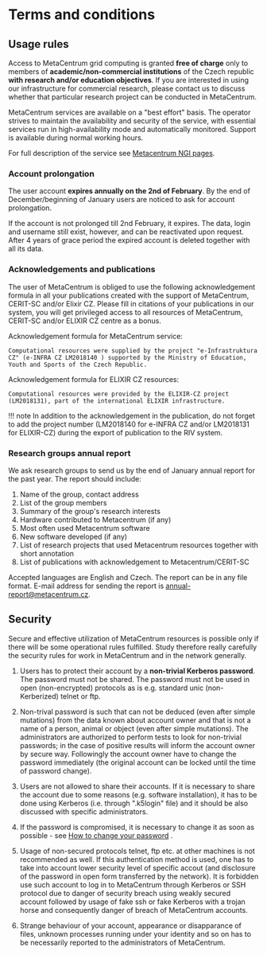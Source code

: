 # Terms and conditions

## Usage rules

Access to MetaCentrum grid computing is granted **free of charge** only to members of **academic/non-commercial institutions** of the Czech republic **with research and/or education objectives**. If you are interested in using our infrastructure for commercial research, please contact us to discuss whether that particular research project can be conducted in MetaCentrum.

MetaCentrum services are available on a "best effort" basis. The operator strives to maintain the availability and security of the service, with essential services run in high-availability mode and automatically monitored. Support is available during normal working hours.

For full description of the service see [Metacentrum NGI pages](https://www.metacentrum.cz/en/about/rules/).

### Account prolongation

The user account **expires annually on the 2nd of February**. By the end of December/beginning of January users are noticed to ask for account prolongation.

If the account is not prolonged till 2nd February, it expires. The data, login and username still exist, however, and can be reactivated upon request. After 4 years of grace period the expired account is deleted together with all its data.
 
### Acknowledgements and publications

The user of MetaCentrum is obliged to use the following acknowledgement formula in all your publications created with the support of MetaCentrum, CERIT-SC and/or Elixir CZ. Please fill in citations of your publications in our system, you will get privileged access to all resources of MetaCentrum, CERIT-SC and/or ELIXIR CZ centre as a bonus.

Acknowledgement formula for MetaCentrum service:

    Computational resources were supplied by the project "e-Infrastruktura CZ" (e-INFRA CZ LM2018140 ) supported by the Ministry of Education, Youth and Sports of the Czech Republic.

Acknowledgement formula for ELIXIR CZ resources:

    Computational resources were provided by the ELIXIR-CZ project (LM2018131), part of the international ELIXIR infrastructure.

!!! note
    In addition to the acknowledgement in the publication, do not forget to add the project number (LM2018140 for e-INFRA CZ and/or LM2018131 for ELIXIR-CZ) during the export of publication to the RIV system.
 
### Research groups annual report

We ask research groups to send us by the end of January annual report for the past year. The report should include:

1. Name of the group, contact address
2. List of the group members
3. Summary of the group's research interests
3. Hardware contributed to Metacentrum (if any)
4. Most often used Metacentrum software
5. New software developed (if any)
6. List of research projects that used Metacentrum resources together with short annotation
7. List of publications with acknowledgement to Metacentrum/CERIT-SC

Accepted languages are English and Czech. The report can be in any file format. E-mail address for sending the report is <annual-report@metacentrum.cz>. 

## Security

Secure and effective utilization of MetaCentrum resources is possible only if there will be some operational rules fulfilled. Study therefore really carefully the security rules for work in MetaCentrum and in the network generally.

1. Users has to protect their account by a **non-trivial Kerberos password**. The password must not be shared. The password must not be used in open (non-encrypted) protocols as is e.g. standard unic (non-Kerberized) telnet or ftp.
   
2. Non-trival password is such that can not be deduced (even after simple mutations) from the data known about account owner and that is not a name of a person, animal or object (even after simple mutations). The administrators are authorized to perform tests to look for non-trivial passwords; in the case of positive results will inform the account owner by secure way. Followingly the account owner have to change the password immediately (the original account can be locked until the time of password change).

3. Users are not allowed to share their accounts. If it is necessary to share the account due to some reasons (e.g. software installation), it has to be done using Kerberos (i.e. through ".k5login" file) and it should be also discussed with specific administrators.

4. If the password is compromised, it is necessary to change it as soon as possible - see [How to change your password](/access/account/#password-change)     .

5. Usage of non-secured protocols telnet, ftp etc. at other machines is not recommended as well. If this authentication method is used, one has to take into account lower security level of specific accout (and disclosure of the password in open form transferred by the network). It is forbidden use such account to log in to MetaCentrum through Kerberos or SSH protocol due to danger of security breach using weakly secured account followed by usage of fake ssh or fake Kerberos with a trojan horse and consequently danger of breach of MetaCentrum accounts.

6. Strange behaviour of your account, appearance or disapparance of files, unknown processes running under your identity and so on has to be necessarily reported to the administrators of MetaCentrum.

